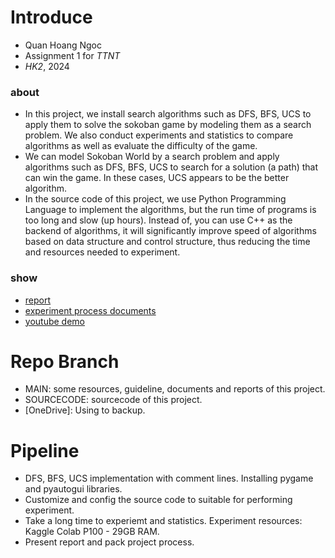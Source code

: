 # Introduce 
- Quan Hoang Ngoc
- Assignment 1 for _TTNT_
- _HK2_, 2024
### about 
- In this project, we install search algorithms such as DFS, BFS, UCS to apply them to solve the sokoban game by modeling them as a search problem. We also conduct experiments and statistics to compare algorithms as well as evaluate the difficulty of the game.
- We can model Sokoban World by a search problem and apply algorithms such as DFS, BFS, UCS to search for a solution (a path) that can win the game. In these cases, UCS appears to be the better algorithm.
- In the source code of this project, we use Python Programming Language to implement the algorithms, but the run time of programs is too long and slow (up hours). Instead of, you can use C++ as the backend of algorithms, it will significantly improve speed of algorithms based on data structure and  control structure, thus reducing the time and resources needed to experiment.
### show 
- [report](https://github.com/QuanHoangNgoc/Application_DFS_BFS_UCS_for_Sokoban_Game/blob/main/Documentations/Application%20of%20DFS%2C%20BFS%2C%20UCS%20for%20Sokoban%20Game.pdf)
- [experiment process documents](https://github.com/QuanHoangNgoc/Application_DFS_BFS_UCS_for_Sokoban_Game/blob/main/Documentations/Ass1_exps.pdf)
- [youtube demo]()

# Repo Branch 
- MAIN: some resources, guideline, documents and reports of this project.
- SOURCECODE: sourcecode of this project. 
- [OneDrive]: Using to backup.

# Pipeline
- DFS, BFS, UCS implementation with comment lines. Installing pygame and pyautogui libraries.
- Customize and config the source code to suitable for performing experiment. 
- Take a long time to experiemt and statistics. Experiment resources: Kaggle Colab P100 - 29GB RAM.
- Present report and pack project process. 

